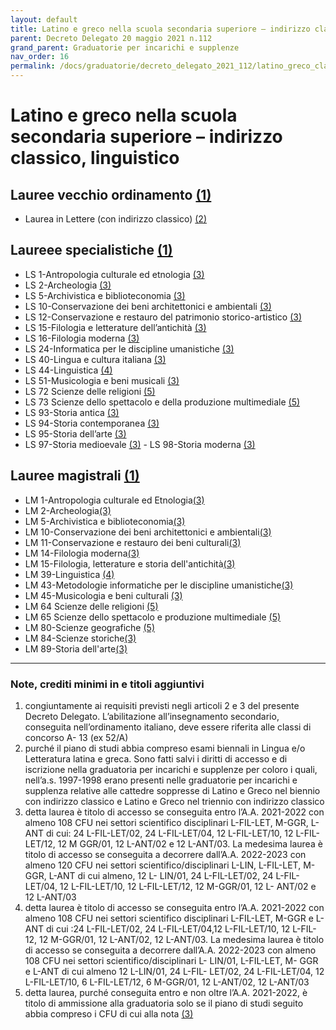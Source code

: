 ```yaml
---
layout: default
title: Latino e greco nella scuola secondaria superiore – indirizzo classico, linguistico
parent: Decreto Delegato 20 maggio 2021 n.112
grand_parent: Graduatorie per incarichi e supplenze
nav_order: 16
permalink: /docs/graduatorie/decreto_delegato_2021_112/latino_greco_classico_linguistico
---
```


# Latino e greco nella scuola secondaria superiore – indirizzo classico, linguistico

## Lauree vecchio ordinamento [(1)](#nota1)
- Laurea in Lettere (con indirizzo classico) [(2)](#nota2)

## Laureee specialistiche [(1)](#nota1)
- LS 1-Antropologia culturale ed etnologia [(3)](#nota3) 
- LS 2-Archeologia [(3)](#nota3)
- LS 5-Archivistica e biblioteconomia [(3)](#nota3)
- LS 10-Conservazione dei beni architettonici e ambientali [(3)](#nota3)
- LS 12-Conservazione e restauro del patrimonio storico-artistico [(3)](#nota3)
- LS 15-Filologia e letterature dell’antichità [(3)](#nota3) 
- LS 16-Filologia moderna [(3)](#nota3)
- LS 24-Informatica per le discipline umanistiche [(3)](#nota3)
- LS 40-Lingua e cultura italiana [(3)](#nota3)
- LS 44-Linguistica [(4)](#nota4)
- LS 51-Musicologia e beni musicali [(3)](#nota3)
- LS 72 Scienze delle religioni [(5)](#nota5)
- LS 73 Scienze dello spettacolo e della produzione multimediale [(5)](#nota5)
- LS 93-Storia antica [(3)](#nota3)
- LS 94-Storia contemporanea [(3)](#nota3)
- LS 95-Storia dell’arte [(3)](#nota3)
- LS 97-Storia medioevale [(3)](#nota3) - LS 98-Storia moderna [(3)](#nota3)

## Lauree magistrali [(1)](#nota1)
- LM 1-Antropologia culturale ed Etnologia[(3)](#nota3) 
- LM 2-Archeologia[(3)](#nota3)
- LM 5-Archivistica e biblioteconomia[(3)](#nota3)
- LM 10-Conservazione dei beni architettonici e ambientali[(3)](#nota3)
- LM 11-Conservazione e restauro dei beni culturali[(3)](#nota3) 
- LM 14-Filologia moderna[(3)](#nota3)
- LM 15-Filologia, letterature e storia dell'antichità[(3)](#nota3) 
- LM 39-Linguistica [(4)](#nota4)
- LM 43-Metodologie informatiche per le discipline umanistiche[(3)](#nota3)
- LM 45-Musicologia e beni culturali [(3)](#nota3)
- LM 64 Scienze delle religioni [(5)](#nota5)
- LM 65 Scienze dello spettacolo e produzione multimediale [(5)](#nota5)
- LM 80-Scienze geografiche [(5)](#nota5) 
- LM 84-Scienze storiche[(3)](#nota3) 
- LM 89-Storia dell'arte[(3)](#nota3)

---

### Note, crediti minimi in e titoli aggiuntivi

1. <a name="nota1"></a> congiuntamente ai requisiti previsti negli articoli 2 e 3 del presente Decreto Delegato. L’abilitazione all’insegnamento secondario, conseguita nell’ordinamento italiano, deve essere riferita alle classi di concorso A- 13 (ex 52/A)
2. <a name="nota2"></a> purché il piano di studi abbia compreso esami biennali in Lingua e/o Letteratura latina e greca. Sono fatti salvi i diritti di accesso e di iscrizione nella graduatoria per incarichi e supplenze per coloro i quali, nell’a.s. 1997-1998 erano presenti nelle graduatorie per incarichi e supplenza relative alle cattedre soppresse di Latino e Greco nel biennio con indirizzo classico e Latino e Greco nel triennio con indirizzo classico
3. <a name="nota3"></a> detta laurea è titolo di accesso se conseguita entro l’A.A. 2021-2022 con almeno 108 CFU nei settori scientifico disciplinari L-FIL-LET, M-GGR, L- ANT di cui: 24 L-FIL-LET/02, 24 L-FIL-LET/04, 12 L-FIL-LET/10, 12 L-FIL-LET/12, 12 M GGR/01, 12 L-ANT/02 e 12 L-ANT/03. La medesima laurea è titolo di accesso se conseguita a decorrere dall’A.A. 2022-2023 con almeno 120 CFU nei settori scientifico/disciplinari L-LIN, L-FIL-LET, M-GGR, L-ANT di cui almeno, 12 L- LIN/01, 24 L-FIL-LET/02, 24 L-FIL-LET/04, 12 L-FIL-LET/10, 12 L-FIL-LET/12, 12 M-GGR/01, 12 L- ANT/02 e 12 L-ANT/03
4. <a name="nota4"></a> detta laurea è titolo di accesso se conseguita entro l’A.A. 2021-2022 con almeno 108 CFU nei settori scientifico disciplinari L-FIL-LET, M-GGR e L- ANT di cui :24 L-FIL-LET/02, 24 L-FIL-LET/04,12 L-FIL-LET/10, 12 L-FIL- 12, 12 M-GGR/01, 12 L-ANT/02, 12 L-ANT/03.
La medesima laurea è titolo di accesso se conseguita a decorrere dall’A.A. 2022-2023 con almeno 108 CFU nei settori scientifico/disciplinari L- LIN/01, L-FIL-LET, M- GGR e L-ANT di cui almeno 12 L-LIN/01, 24 L-FIL- LET/02, 24 L-FIL-LET/04, 12 L-FIL-LET/10, 6 L-FIL-LET/12, 6 M-GGR/01, 12 L-ANT/02, 12 L-ANT/03
5. <a name="nota5"></a> detta laurea, purché conseguita entro e non oltre l’A.A. 2021-2022, è titolo di ammissione alla graduatoria solo se il piano di studi seguito abbia compreso i CFU di cui alla nota [(3)](#nota3)